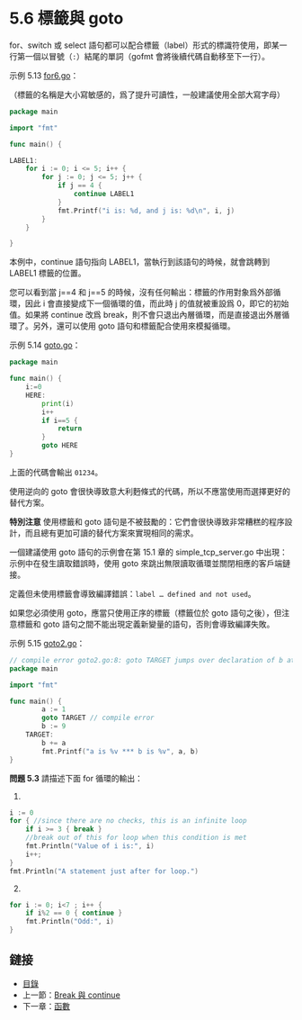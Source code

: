 # 5.6 標籤與 goto

for、switch 或 select 語句都可以配合標籤（label）形式的標識符使用，即某一行第一個以冒號（`:`）結尾的單詞（gofmt 會將後續代碼自動移至下一行）。

示例 5.13 [for6.go](examples/chapter_5/for6.go)：

（標籤的名稱是大小寫敏感的，爲了提升可讀性，一般建議使用全部大寫字母）

```go
package main

import "fmt"

func main() {

LABEL1:
	for i := 0; i <= 5; i++ {
		for j := 0; j <= 5; j++ {
			if j == 4 {
				continue LABEL1
			}
			fmt.Printf("i is: %d, and j is: %d\n", i, j)
		}
	}

}
```

本例中，continue 語句指向 LABEL1，當執行到該語句的時候，就會跳轉到 LABEL1 標籤的位置。

您可以看到當 j==4 和 j==5 的時候，沒有任何輸出：標籤的作用對象爲外部循環，因此 i 會直接變成下一個循環的值，而此時 j 的值就被重設爲 0，即它的初始值。如果將 continue 改爲 break，則不會只退出內層循環，而是直接退出外層循環了。另外，還可以使用 goto 語句和標籤配合使用來模擬循環。

示例 5.14 [goto.go](examples/chapter_5/goto.go)：

```go
package main

func main() {
	i:=0
	HERE:
		print(i)
		i++
		if i==5 {
			return
		}
		goto HERE
}
```

上面的代碼會輸出 `01234`。

使用逆向的 goto 會很快導致意大利麪條式的代碼，所以不應當使用而選擇更好的替代方案。

**特別注意** 使用標籤和 goto 語句是不被鼓勵的：它們會很快導致非常糟糕的程序設計，而且總有更加可讀的替代方案來實現相同的需求。

一個建議使用 goto 語句的示例會在第 15.1 章的 simple_tcp_server.go 中出現：示例中在發生讀取錯誤時，使用 goto 來跳出無限讀取循環並關閉相應的客戶端鏈接。

定義但未使用標籤會導致編譯錯誤：`label … defined and not used`。

如果您必須使用 goto，應當只使用正序的標籤（標籤位於 goto 語句之後），但注意標籤和 goto 語句之間不能出現定義新變量的語句，否則會導致編譯失敗。

示例 5.15 [goto2.go](examples/chapter_5/got2o.go)：

```go
// compile error goto2.go:8: goto TARGET jumps over declaration of b at goto2.go:8
package main

import "fmt"

func main() {
		a := 1
		goto TARGET // compile error
		b := 9
	TARGET:  
		b += a
		fmt.Printf("a is %v *** b is %v", a, b)
}
```

**問題 5.3** 請描述下面 for 循環的輸出：

1.

```go
i := 0
for { //since there are no checks, this is an infinite loop
	if i >= 3 { break }
	//break out of this for loop when this condition is met
	fmt.Println("Value of i is:", i)
	i++;
}
fmt.Println("A statement just after for loop.")
```

2.

```go
for i := 0; i<7 ; i++ {
	if i%2 == 0 { continue }
	fmt.Println("Odd:", i)
}
```

## 鏈接

- [目錄](directory.md)
- 上一節：[Break 與 continue](05.5.md)
- 下一章：[函數](06.0.md)
